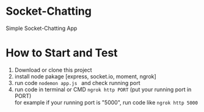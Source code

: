 # Socket-Chatting
Simple Socket-Chatting App  

# How to Start and Test  
1. Download or clone this project
2. install node pakage [express, socket.io, moment, ngrok]
3. run code `nodemon app.js ` and check running port
4. run code in terminal or CMD `ngrok http PORT` (put your running port in PORT)  
    for example if your running port is "5000", run code like `ngrok http 5000`  
    